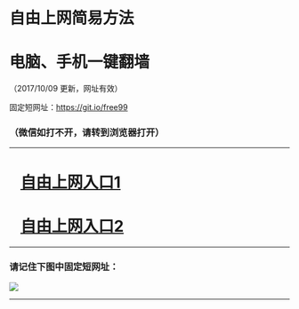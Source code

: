 ﻿# 自由上网简易方法

# 电脑、手机一键翻墙

（2017/10/09 更新，网址有效）

固定短网址：https://git.io/free99

### （微信如打不开，请转到浏览器打开）


***





# &nbsp;&nbsp; <a href="http://ft3188314202.fwq-tz-1001.info/fwqtz01.html?t=100900116747 " target="_blank">自由上网入口1</a>
# &nbsp;&nbsp; <a href="http://ft3050827105.fwq-tz-1002.info/fwqtz02.html?t=100900127917 " target="_blank">自由上网入口2</a>
***

### 请记住下图中固定短网址：

<img src="https://s3-us-west-2.amazonaws.com/fwq-1001/yjfq-20170905okok.png" /> 


***

